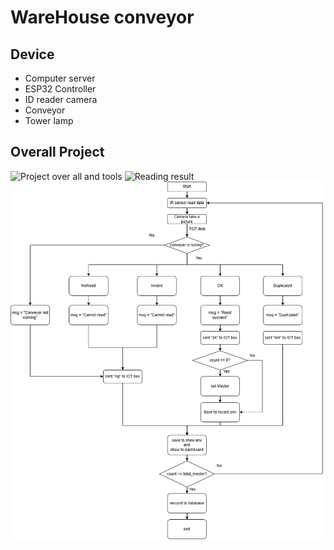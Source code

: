 # WareHouse conveyor
## Device
- Computer server
- ESP32 Controller
- ID reader camera
- Conveyor
- Tower lamp
## Overall Project
![Project over all and tools](over_all.png)
![Reading result](result.png)
![Diagram](diagram.png)